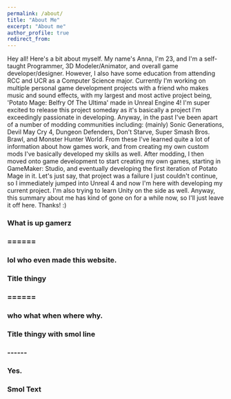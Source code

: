 ```yaml
---
permalink: /about/
title: "About Me"
excerpt: "About me"
author_profile: true
redirect_from: 
---
```

Hey all! Here's a bit about myself. My name's Anna, I'm 23, and I'm a self-taught Programmer, 3D Modeler/Animator, and overall game developer/designer. However, 
I also have some education from attending RCC and UCR as a Computer Science major. Currently I'm working on multiple personal game development projects with 
a friend who makes music and sound effects, with my largest and most active project being, 'Potato Mage: Belfry Of The Ultima' made in Unreal Engine 4! I'm
super excited to release this project someday as it's basically a project I'm exceedingly passionate in developing. Anyway, in the past I've been apart of a 
number of modding communities including: (mainly) Sonic Generations, Devil May Cry 4, Dungeon Defenders, Don't Starve, Super Smash Bros. Brawl, and Monster Hunter World. 
From these I've learned quite a lot of information about how games work, and from creating my own custom mods I've basically developed my skills as well. After modding, I 
then moved onto game development to start creating my own games, starting in GameMaker: Studio, and eventually developing the first iteration of Potato Mage in
it. Let's just say, that project was a failure I just couldn't continue, so I immediately jumped into Unreal 4 and now I'm here with developing my current project.
I'm also trying to learn Unity on the side as well. Anyway, this summary about me has kind of gone on for a while now, so I'll just leave it off here. Thanks! :)

### What is up gamerz
### ======
### lol who even made this website.

### Title thingy
### ======
### who what when where why.

### Title thingy with smol line
### ------
### Yes.

### **Smol Text**